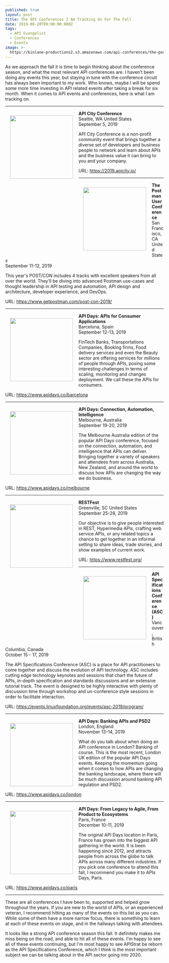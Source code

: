 ```yaml
---
published: true
layout: post
title: The API Conferences I Am Tracking On For The Fall
date: 2019-08-20T09:00:00.000Z
tags:
  - API Evangelist
  - Conferences
  - Events
image: >-
  https://kinlane-productions2.s3.amazonaws.com/api-conferences/the-postman-users-conference-2019.png
---
```

As we approach the fall it is time to begin thinking about the conference season, and what the most relevant API conferences are. I haven’t been doing any events this year, but staying in tune with the conference circuit has always been important to my work. Who knows, maybe I will be spend some more time investing in API related events after taking a break for six month. When it comes to API events and conferences, here is what I am tracking on.

<hr>

<img src="https://kinlane-productions2.s3.amazonaws.com/api-conferences/api-city-conference-seattle-2019.png" align="left" width="200" style="padding: 15px;">
<strong>API City Conference</strong><br>
Seattle, WA United States<br>
September 5, 2019

API City Conference is a non-profit community event that brings together a diverse set of developers and business people to network and learn about APIs and the business value it can bring to you and your company.

URL: <a href="https://2019.apicity.io/">https://2019.apicity.io/</a>

<hr>

<img src="https://kinlane-productions2.s3.amazonaws.com/api-conferences/the-postman-users-conference-2019.png" align="left" width="200" style="padding: 15px;">
<strong>The Postman User Conference</strong><br>
San Francisco, CA United States<br>
September 11-12, 2019<br>

This year's POST/CON includes 4 tracks with excellent speakers from all over the world. They’ll be diving into advanced Postman use-cases and thought leadership in API testing and automation, API design and architecture, developer experience, and DevOps.

URL: <a href="https://www.getpostman.com/post-con-2019/">https://www.getpostman.com/post-con-2019/</a>

<hr>

<img src="https://kinlane-productions2.s3.amazonaws.com/api-conferences/api-days-barcelona-2019.png" align="left" width="200" style="padding: 15px;">
<strong>API Days: APIs for Consumer Applications</strong><br>
Barcelona, Spain<br>
September 12-13, 2019<br>

FinTech Banks, Transportations Companies, Booking firms, Food delivery services and even the Beauty sector are offering services for millions of people through APIs, posing some interesting challenges in terms of scaling, monitoring and changes deployment. We call these the APIs for consumers.

URL: <a href="https://www.apidays.co/barcelona">https://www.apidays.co/barcelona</a>

<hr>

<img src="https://kinlane-productions2.s3.amazonaws.com/api-conferences/api-days-melbourne-2019.png" align="left" width="200" style="padding: 15px;">
<strong>API Days: Connection, Automation, Intelligence</strong><br>
Melbourne, Australia<br>
September 19-20, 2019<br>

The Melbourne Australia edition of the popular API Days conference, focused on the connection, automation, and intelligence that APIs can deliver. Bringing together a variety of speakers and attendees from across Australia, New Zealand, and around the world to discuss how APIs are changing the way we do business.

URL: <a href="https://www.apidays.co/melbourne">https://www.apidays.co/melbourne</a>

<hr>

<img src="https://kinlane-productions2.s3.amazonaws.com/api-conferences/api-city-conference-seattle-2019.png" align="left" width="200" style="padding: 15px;">
<strong>RESTFest</strong><br>
Greenville, SC United States<br>
September 25-28, 2019<br>

Our objective is to give people interested in REST, Hypermedia APIs, crafting web service APIs, or any related topics a chance to get together in an informal setting to share ideas, trade stories, and show examples of current work.

URL: <a href="https://www.restfest.org/">https://www.restfest.org/</a>

<hr>

<img src="https://kinlane-productions2.s3.amazonaws.com/api-conferences/api-specifications-conference.png" align="left" width="200" style="padding: 15px;">
<strong>API Specifications Conference (ASC)</strong><br>
Vancouver, British Columbia, Canada<br>
October 15 - 17, 2019<br>

The API Specifications Conference (ASC) is a place for API practitioners to come together and discuss the evolution of API technology. ASC includes cutting edge technology keynotes and sessions that chart the future of APIs, in-depth specification and standards discussions and an extensive tutorial track. The event is designed to be highly interactive with plenty of discussion time through workshop and un-conference style sessions in order to facilitate interaction.

URL: <a href="https://events.linuxfoundation.org/events/asc-2019/program/">https://events.linuxfoundation.org/events/asc-2019/program/</a>

<hr>

<img src="https://kinlane-productions2.s3.amazonaws.com/api-conferences/api-days-london-2019.png" align="left" width="200" style="padding: 15px;">
<strong>API Days: Banking APIs and PSD2</strong><br>
London, England<br>
November 13-14, 2019<br>

What do you talk about when doing an API conference in London? Banking of course. This is the most recent, London UK edition of the popular API Days events. Keeping the momentum going when it comes to how APIs are changing the banking landscape, where there will be much discussion around banking API regulation and PSD2.

URL: <a href="https://www.apidays.co/london">https://www.apidays.co/london</a>

<hr>

<img src="https://kinlane-productions2.s3.amazonaws.com/api-conferences/api-days-paris-2019.png" align="left" width="200" style="padding: 15px;">
<strong>API Days: From Legacy to Agile, From Product to Ecosystems</strong><br>
Paris, France<br>
December 10-11, 2019<br>

The original API Days location in Paris, France has grown into the biggest API gathering in the world. It is been happening since 2012, and attracts people from across the globe to talk APIs across many different industries. If you pick one conference to attend this fall, I recommend you make it to APIs Days, Paris.

URL: <a href="https://www.apidays.co/paris">https://www.apidays.co/paris</a>

<hr>

These are all conferences I have been to, supported and helped grow throughout the years. If you are new to the world of APIs, or an experienced veteran, I recommend hitting as many of the events on this list as you can. While some of them have a more narrow focus, there is something to learn at each of these events on stage, and in the hallways talking with attendees.

It looks like a strong API conference season this fall. It definitely makes me miss being on the road, and able to hit all of these events. I'm happy to see all of these events continuing, but I'm most happy to see APIStrat be reborn as the API Specifications Conference, which I think is the most important subject we can be talking about in the API sector going into 2020.
